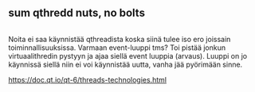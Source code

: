 ## sum qthredd nuts, no bolts

```mermaid

```
Noita ei saa käynnistää qthreadista koska siinä tulee iso ero
joissain toiminnallisuuksissa. Varmaan event-luuppi tms? Toi pistää jonkun 
virtuaalithredin pystyyn ja ajaa siellä event luuppia (arvaus). Luuppi on jo 
käynnissä siellä niin ei voi käynnistää uutta, vanha jää pyörimään sinne.

https://doc.qt.io/qt-6/threads-technologies.html


